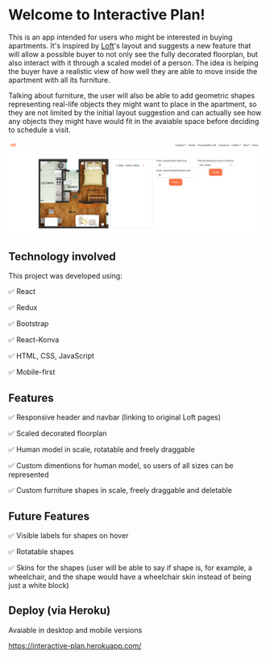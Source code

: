 # Welcome to Interactive Plan!

This is an app intended for users who might be interested in buying apartments. It's inspired by [Loft](https://loft.com.br/)'s layout and suggests a new feature that will allow a possible buyer to not only see the fully decorated floorplan, but also interact with it through a scaled model of a person.
The idea is helping the buyer have a realistic view of how well they are able to move inside the apartment with all its furniture.

Talking about furniture, the user will also be able to add geometric shapes representing real-life objects they might want to place in the apartment, so they are not limited by the initial layout suggestion and can actually see how any objects they might have would fit in the avaiable space before deciding to schedule a visit.

![image](public/screenshot-localhost_3000-2021.07.23-16_22_13.png)



## Technology involved

This project was developed using:

✅  React

✅  Redux

✅  Bootstrap

✅  React-Konva

✅  HTML, CSS, JavaScript

✅  Mobile-first



## Features

✅  Responsive header and navbar (linking to original Loft pages)

✅  Scaled decorated floorplan

✅  Human model in scale, rotatable and freely draggable

✅  Custom dimentions for human model, so users of all sizes can be represented

✅  Custom furniture shapes in scale, freely draggable and deletable



## Future Features
✅  Visible labels for shapes on hover

✅  Rotatable shapes

✅  Skins for the shapes (user will be able to say if shape is, for example, a wheelchair, and the shape would have a wheelchair skin instead of being just a white block)



## Deploy (via Heroku)
Avaiable in desktop and mobile versions

https://interactive-plan.herokuapp.com/

